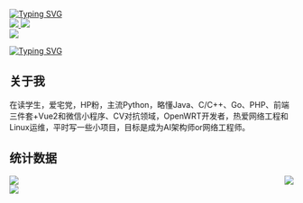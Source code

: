 <p align="left">
  <a href="https://git.io/typing-svg"><img src="https://readme-typing-svg.herokuapp.com?font=Noto+Sans+Simplified+Chinese&weight=900&size=30&duration=3000&pause=1000&multiline=true&repeat=false&width=1200&height=120&lines=ZUOZUO;%F0%9F%91%A8%F0%9F%8F%BC%E2%80%8D%F0%9F%8E%93%E5%AD%A6%E7%94%9F%E5%85%9A+%7C+%F0%9F%92%BB%E6%8A%80%E6%9C%AF%E5%AE%85+%7C+%E2%9C%88%EF%B8%8F%E7%83%AD%E7%88%B1CityWalk+%7C+%F0%9F%8D%A8%E7%83%AD%E7%88%B1%E7%BE%8E%E9%A3%9F;AI%E6%9E%B6%E6%9E%84%E5%B8%88+%7C+%E7%BD%91%E7%BB%9C%E5%B7%A5%E7%A8%8B%E5%B8%88+%7C+%E8%AE%A1%E7%AE%97%E6%9C%BA%E8%A7%86%E8%A7%89+%7C+%E4%BA%BA%E5%B7%A5%E6%99%BA%E8%83%BD+%7C+%E5%AF%B9%E6%8A%97%E9%98%B2%E5%BE%A1" alt="Typing SVG" /></a>
  <br/>
  <a href="https://forye.top">
    <img src="https://img.shields.io/badge/Website-forye.top-red?style=flat-square">
  </a>  
<!--   <a href="https://gkos.dev/Resume.pdf">
    <img src="https://img.shields.io/badge/PDF-CV-red?style=flat-square&logo=adobe">
  </a>   -->
<!--   <a href="https://www.linkedin.com/in/gkos/">
    <img src="https://img.shields.io/badge/-Linkedin-blue?style=flat-square&logo=linkedin">
  </a> -->
  <a href="mailto:aiccyxixy@163.com">
      <img src="https://img.shields.io/badge/-Email-red?style=flat-square&logo=gmail&logoColor=white">
  </a>
<!--   <a href='https://scholar.google.com/citations?user=b___QQ8AAAAJ&hl=en&authuser=1&oi=sra' target="_blank">
      <img alt='GoogleScholar' src='https://img.shields.io/badge/Scholar-100000?style=flat&logo=GoogleScholar&logoColor=white&&color=0181FF'>
  </a> -->
<!--   <a href="https://pypi.org/user/drkostas/">
      <img src="https://img.shields.io/badge/PyPi-drkostas-blue?style=flat-square&logo=pypi&logoColor=white">
  </a> -->
  <br/>
  <img src="https://github-readme-stats.vercel.app/api?username=gralliry&show_icons=true&locale=cn">

  <a href="https://git.io/typing-svg"><img src="https://readme-typing-svg.herokuapp.com?font=Fira+Code&pause=1000&width=435&lines=%E4%B8%80%E5%88%87%E4%B8%BA%E4%BA%86%E6%9C%AA%E6%9D%A5%EF%BC%8C%E4%B8%BA%E4%BA%86%E6%9C%AA%E6%9D%A5%E4%B8%80%E5%88%87;%E4%BB%8A%E6%97%A5%E5%A4%A7%E5%90%89%EF%BC%8C%E5%88%AB%E6%9D%A5%E6%97%A0%E6%81%99%EF%BC%81;%E6%AC%A2%E8%BF%8E%E6%9D%A5%E5%88%B0%E6%88%91%E7%9A%84%E4%B8%AA%E4%BA%BA%E4%B8%BB%E9%A1%B5%EF%BC%81" alt="Typing SVG" /></a>
</p>



## 关于我 

在读学生，爱宅党，HP粉，主流Python，略懂Java、C/C++、Go、PHP、前端三件套+Vue2和微信小程序、CV对抗领域，OpenWRT开发者，热爱网络工程和Linux运维，平时写一些小项目，目标是成为AI架构师or网络工程师。

## 统计数据

<div style="display: flex; justify-content: space-between;">
  
  <img src="https://github-readme-stats.vercel.app/api/top-langs/?username=gralliry&locale=cn">
  <img src="https://github-readme-streak-stats.herokuapp.com/?user=gralliry" />
</div>

<img src="https://github-readme-activity-graph.vercel.app/graph?username=gralliry&theme=xcode">
